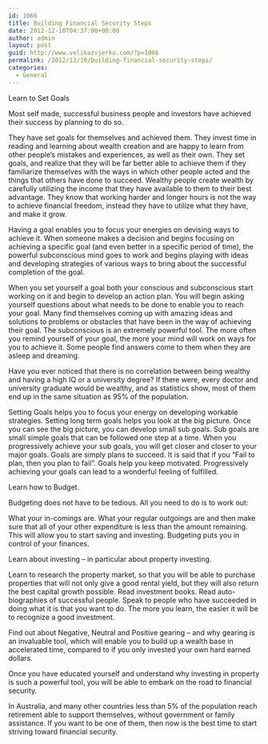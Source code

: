 ```yaml
---
id: 1066
title: Building Financial Security Steps
date: 2012-12-10T04:37:00+00:00
author: admin
layout: post
guid: http://www.velikazvjerka.com/?p=1066
permalink: /2012/12/10/building-financial-security-steps/
categories:
  - General
---
```

Learn to Set Goals
  
Most self made, successful business people and investors have achieved their success by planning to do so.

They have set goals for themselves and achieved them. They invest time in reading and learning about wealth creation and are happy to learn from other people’s mistakes and experiences, as well as their own. They set goals, and realize that they will be far better able to achieve them if they familiarize themselves with the ways in which other people acted and the things that others have done to succeed. Wealthy people create wealth by carefully utilizing the income that they have available to them to their best advantage. They know that working harder and longer hours is not the way to achieve financial freedom, instead they have to utilize what they have, and make it grow.

Having a goal enables you to focus your energies on devising ways to achieve it. When someone makes a decision and begins focusing on achieving a specific goal (and even better in a specific period of time), the powerful subconscious mind goes to work and begins playing with ideas and developing strategies of various ways to bring about the successful completion of the goal.

When you set yourself a goal both your conscious and subconscious start working on it and begin to develop an action plan. You will begin asking yourself questions about what needs to be done to enable you to reach your goal. Many find themselves coming up with amazing ideas and solutions to problems or obstacles that have been in the way of achieving their goal. The subconscious is an extremely powerful tool. The more often you remind yourself of your goal, the more your mind will work on ways for you to achieve it. Some people find answers come to them when they are asleep and dreaming.

Have you ever noticed that there is no correlation between being wealthy and having a high IQ or a university degree? If there were, every doctor and university graduate would be wealthy, and as statistics show, most of them end up in the same situation as 95% of the population.

Setting Goals helps you to focus your energy on developing workable strategies. Setting long term goals helps you look at the big picture. Once you can see the big picture, you can develop small sub goals. Sub goals are small simple goals that can be followed one step at a time. When you progressively achieve your sub goals, you will get closer and closer to your major goals. Goals are simply plans to succeed. It is said that if you “Fail to plan, then you plan to fail”. Goals help you keep motivated. Progressively achieving your goals can lead to a wonderful feeling of fulfilled.

Learn how to Budget.
  
Budgeting does not have to be tedious. All you need to do is to work out:
  
What your in-comings are. What your regular outgoings are and then make sure that all of your other expenditure is less than the amount remaining. This will allow you to start saving and investing. Budgeting puts you in control of your finances.

Learn about investing – in particular about property investing.
  
Learn to research the property market, so that you will be able to purchase properties that will not only give a good rental yield, but they will also return the best capital growth possible. Read investment books. Read auto-biographies of successful people. Speak to people who have succeeded in doing what it is that you want to do. The more you learn, the easier it will be to recognize a good investment.

Find out about Negative, Neutral and Positive gearing – and why gearing is an invaluable tool, which will enable you to build up a wealth base in accelerated time, compared to if you only invested your own hard earned dollars.

Once you have educated yourself and understand why investing in property is such a powerful tool, you will be able to embark on the road to financial security.

In Australia, and many other countries less than 5% of the population reach retirement able to support themselves, without government or family assistance. If you want to be one of them, then now is the best time to start striving toward financial security.
